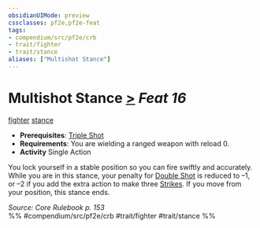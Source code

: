 ```yaml
---
obsidianUIMode: preview
cssclasses: pf2e,pf2e-feat
tags:
- compendium/src/pf2e/crb
- trait/fighter
- trait/stance
aliases: ["Multishot Stance"]
---
```

# Multishot Stance  [>](rules/core-rulebook/chapter-9-playing-the-game.md#Actions "Single Action") *Feat 16*  
[fighter](rules/traits/fighter.md "Fighter Class Trait")  [stance](rules/traits/stance.md "Stance Combat Trait")  

- **Prerequisites**: [Triple Shot](compendium/feats/triple-shot.md)
- **Requirements**: You are wielding a ranged weapon with reload 0.
- **Activity** Single Action

You lock yourself in a stable position so you can fire swiftly and accurately. While you are in this stance, your penalty for [Double Shot](compendium/feats/double-shot.md) is reduced to –1, or –2 if you add the extra action to make three [Strikes](rules/actions/strike.md). If you move from your position, this stance ends.

*Source: Core Rulebook p. 153*  
%% #compendium/src/pf2e/crb #trait/fighter #trait/stance %%